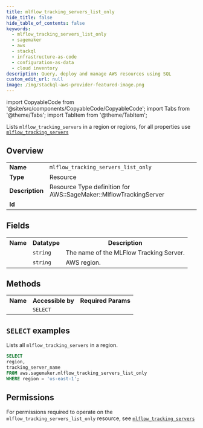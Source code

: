```yaml
---
title: mlflow_tracking_servers_list_only
hide_title: false
hide_table_of_contents: false
keywords:
  - mlflow_tracking_servers_list_only
  - sagemaker
  - aws
  - stackql
  - infrastructure-as-code
  - configuration-as-data
  - cloud inventory
description: Query, deploy and manage AWS resources using SQL
custom_edit_url: null
image: /img/stackql-aws-provider-featured-image.png
---
```


import CopyableCode from '@site/src/components/CopyableCode/CopyableCode';
import Tabs from '@theme/Tabs';
import TabItem from '@theme/TabItem';

Lists <code>mlflow_tracking_servers</code> in a region or regions, for all properties use <a href="/services/serviceName/mlflow_tracking_servers/"><code>mlflow_tracking_servers</code></a>

## Overview
<table>
<tbody>
<tr><td><b>Name</b></td><td><code>mlflow_tracking_servers_list_only</code></td></tr>
<tr><td><b>Type</b></td><td>Resource</td></tr>
<tr><td><b>Description</b></td><td>Resource Type definition for AWS::SageMaker::MlflowTrackingServer</td></tr>
<tr><td><b>Id</b></td><td><CopyableCode code="aws.sagemaker.mlflow_tracking_servers_list_only" /></td></tr>
</tbody>
</table>

## Fields
<table>
<tbody>
<tr><th>Name</th><th>Datatype</th><th>Description</th></tr><tr><td><CopyableCode code="tracking_server_name" /></td><td><code>string</code></td><td>The name of the MLFlow Tracking Server.</td></tr>
<tr><td><CopyableCode code="region" /></td><td><code>string</code></td><td>AWS region.</td></tr>
</tbody>
</table>

## Methods

<table>
<tbody>
  <tr>
    <th>Name</th>
    <th>Accessible by</th>
    <th>Required Params</th>
  </tr>
  <tr>
    <td><CopyableCode code="list_resources" /></td>
    <td><code>SELECT</code></td>
    <td><CopyableCode code="region" /></td>
  </tr>
</tbody>
</table>

## `SELECT` examples
Lists all <code>mlflow_tracking_servers</code> in a region.
```sql
SELECT
region,
tracking_server_name
FROM aws.sagemaker.mlflow_tracking_servers_list_only
WHERE region = 'us-east-1';
```


## Permissions

For permissions required to operate on the <code>mlflow_tracking_servers_list_only</code> resource, see <a href="/services/sagemaker/mlflow_tracking_servers/#permissions"><code>mlflow_tracking_servers</code></a>

